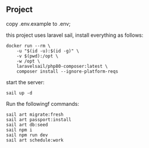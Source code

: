 ## Project
copy .env.example to .env;

this project uses laravel sail, install everything as follows:
``` 
docker run --rm \
    -u "$(id -u):$(id -g)" \
    -v $(pwd):/opt \
    -w /opt \
    laravelsail/php80-composer:latest \
    composer install --ignore-platform-reqs
```
start the server:
```
sail up -d
```
Run the followingf commands:
```
sail art migrate:fresh
sail art passport:install
sail art db:seed
sail npm i
sail npm run dev
sail art schedule:work
```


